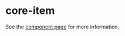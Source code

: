 core-item
=========

See the [component page](http://polymer.github.io/core-item) for more information.
